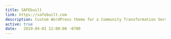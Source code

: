 ```yaml
---
title: SAFEbuilt
link: https://safebuilt.com
description: Custom WordPress theme for a Community Transformation Services company.
active: true
date:   2019-04-01 12:00:00 -0700
---
```

